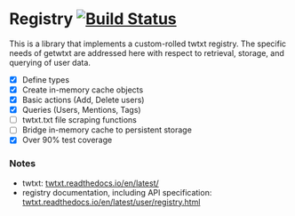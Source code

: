 # Registry [![Build Status](https://travis-ci.com/getwtxt/registry.svg?branch=master)](https://travis-ci.com/getwtxt/registry)

This is a library that implements a custom-rolled twtxt registry. The
specific needs of getwtxt are addressed here with respect to retrieval,
storage, and querying of user data.

- [x] Define types
- [x] Create in-memory cache objects
- [x] Basic actions (Add, Delete users)
- [x] Queries (Users, Mentions, Tags)
- [ ] twtxt.txt file scraping functions
- [ ] Bridge in-memory cache to persistent storage
- [x] Over 90% test coverage

### Notes

* twtxt: [twtxt.readthedocs.io/en/latest/](https://twtxt.readthedocs.io/en/latest/)
* registry documentation, including API specification: [twtxt.readthedocs.io/en/latest/user/registry.html](https://twtxt.readthedocs.io/en/latest/user/registry.html)
